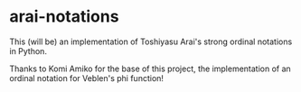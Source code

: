 # arai-notations

This (will be) an implementation of Toshiyasu Arai's strong ordinal notations in Python.

Thanks to Komi Amiko for the base of this project, the implementation of an ordinal notation for Veblen's phi function!
